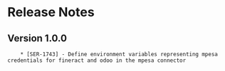 # Release Notes

## Version 1.0.0

        * [SER-1743] - Define environment variables representing mpesa credentials for fineract and odoo in the mpesa connector